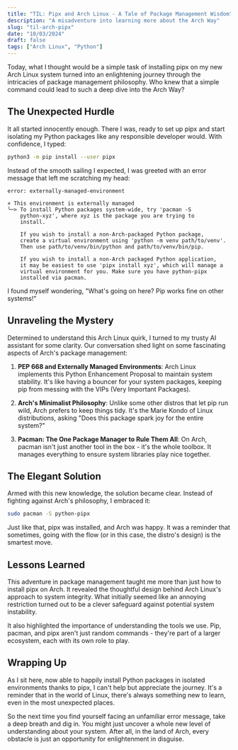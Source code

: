 ```yaml
---
title: "TIL: Pipx and Arch Linux - A Tale of Package Management Wisdom"
description: "A misadventure into learning more about the Arch Way"
slug: "til-arch-pipx"
date: "10/03/2024"
draft: false
tags: ["Arch Linux", "Python"]
---
```


Today, what I thought would be a simple task of installing pipx on my new Arch Linux system turned into an enlightening journey through the intricacies of package management philosophy. Who knew that a simple command could lead to such a deep dive into the Arch Way?

## The Unexpected Hurdle

It all started innocently enough. There I was, ready to set up pipx and start isolating my Python packages like any responsible developer would. With confidence, I typed:

```bash
python3 -m pip install --user pipx
```

Instead of the smooth sailing I expected, I was greeted with an error message that left me scratching my head:

```
error: externally-managed-environment

× This environment is externally managed
╰─> To install Python packages system-wide, try 'pacman -S
    python-xyz', where xyz is the package you are trying to
    install.
    
    If you wish to install a non-Arch-packaged Python package,
    create a virtual environment using 'python -m venv path/to/venv'.
    Then use path/to/venv/bin/python and path/to/venv/bin/pip.
    
    If you wish to install a non-Arch packaged Python application,
    it may be easiest to use 'pipx install xyz', which will manage a
    virtual environment for you. Make sure you have python-pipx
    installed via pacman.
```

I found myself wondering, "What's going on here? Pip works fine on other systems!"

## Unraveling the Mystery

Determined to understand this Arch Linux quirk, I turned to my trusty AI assistant for some clarity. Our conversation shed light on some fascinating aspects of Arch's package management:

1. **PEP 668 and Externally Managed Environments**: Arch Linux implements this Python Enhancement Proposal to maintain system stability. It's like having a bouncer for your system packages, keeping pip from messing with the VIPs (Very Important Packages).

2. **Arch's Minimalist Philosophy**: Unlike some other distros that let pip run wild, Arch prefers to keep things tidy. It's the Marie Kondo of Linux distributions, asking "Does this package spark joy for the entire system?"

3. **Pacman: The One Package Manager to Rule Them All**: On Arch, pacman isn't just another tool in the box - it's the whole toolbox. It manages everything to ensure system libraries play nice together.

## The Elegant Solution

Armed with this new knowledge, the solution became clear. Instead of fighting against Arch's philosophy, I embraced it:

```bash
sudo pacman -S python-pipx
```

Just like that, pipx was installed, and Arch was happy. It was a reminder that sometimes, going with the flow (or in this case, the distro's design) is the smartest move.

## Lessons Learned

This adventure in package management taught me more than just how to install pipx on Arch. It revealed the thoughtful design behind Arch Linux's approach to system integrity. What initially seemed like an annoying restriction turned out to be a clever safeguard against potential system instability.

It also highlighted the importance of understanding the tools we use. Pip, pacman, and pipx aren't just random commands - they're part of a larger ecosystem, each with its own role to play.

## Wrapping Up

As I sit here, now able to happily install Python packages in isolated environments thanks to pipx, I can't help but appreciate the journey. It's a reminder that in the world of Linux, there's always something new to learn, even in the most unexpected places.

So the next time you find yourself facing an unfamiliar error message, take a deep breath and dig in. You might just uncover a whole new level of understanding about your system. After all, in the land of Arch, every obstacle is just an opportunity for enlightenment in disguise.